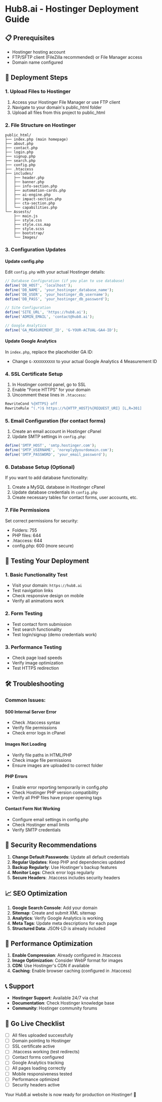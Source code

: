 # Hub8.ai - Hostinger Deployment Guide

## 📋 Prerequisites
- Hostinger hosting account
- FTP/SFTP client (FileZilla recommended) or File Manager access
- Domain name configured

## 🚀 Deployment Steps

### 1. Upload Files to Hostinger
1. Access your Hostinger File Manager or use FTP client
2. Navigate to your domain's public_html folder
3. Upload all files from this project to public_html

### 2. File Structure on Hostinger
```
public_html/
├── index.php (main homepage)
├── about.php
├── contact.php
├── login.php
├── signup.php
├── search.php
├── config.php
├── .htaccess
├── includes/
│   ├── header.php
│   ├── banner.php
│   ├── info-section.php
│   ├── automation-cards.php
│   ├── ai-engine.php
│   ├── impact-section.php
│   ├── cta-section.php
│   └── capabilities.php
└── Assests/
    ├── main.js
    ├── style.css
    ├── style.css.map
    ├── style.scss
    ├── bootstrap/
    └── Images/
```

### 3. Configuration Updates

#### Update config.php
Edit `config.php` with your actual Hostinger details:

```php
// Database Configuration (if you plan to use database)
define('DB_HOST', 'localhost');
define('DB_NAME', 'your_hostinger_database_name');
define('DB_USER', 'your_hostinger_db_username');
define('DB_PASS', 'your_hostinger_db_password');

// Site Configuration
define('SITE_URL', 'https://hub8.ai');
define('ADMIN_EMAIL', 'contact@hub8.ai');

// Google Analytics
define('GA_MEASUREMENT_ID', 'G-YOUR-ACTUAL-GA4-ID');
```

#### Update Google Analytics
In `index.php`, replace the placeholder GA ID:
- Change `G-XXXXXXXXXX` to your actual Google Analytics 4 Measurement ID

### 4. SSL Certificate Setup
1. In Hostinger control panel, go to SSL
2. Enable "Force HTTPS" for your domain
3. Uncomment these lines in `.htaccess`:
```apache
RewriteCond %{HTTPS} off
RewriteRule ^(.*)$ https://%{HTTP_HOST}%{REQUEST_URI} [L,R=301]
```

### 5. Email Configuration (for contact forms)
1. Create an email account in Hostinger cPanel
2. Update SMTP settings in `config.php`:
```php
define('SMTP_HOST', 'smtp.hostinger.com');
define('SMTP_USERNAME', 'noreply@yourdomain.com');
define('SMTP_PASSWORD', 'your_email_password');
```

### 6. Database Setup (Optional)
If you want to add database functionality:
1. Create a MySQL database in Hostinger cPanel
2. Update database credentials in `config.php`
3. Create necessary tables for contact forms, user accounts, etc.

### 7. File Permissions
Set correct permissions for security:
- Folders: 755
- PHP files: 644
- .htaccess: 644
- config.php: 600 (more secure)

## 🔧 Testing Your Deployment

### 1. Basic Functionality Test
- Visit your domain: `https://hub8.ai`
- Test navigation links
- Check responsive design on mobile
- Verify all animations work

### 2. Form Testing
- Test contact form submission
- Test search functionality
- Test login/signup (demo credentials work)

### 3. Performance Testing
- Check page load speeds
- Verify image optimization
- Test HTTPS redirection

## 🛠️ Troubleshooting

### Common Issues:

#### 500 Internal Server Error
- Check .htaccess syntax
- Verify file permissions
- Check error logs in cPanel

#### Images Not Loading
- Verify file paths in HTML/PHP
- Check image file permissions
- Ensure images are uploaded to correct folder

#### PHP Errors
- Enable error reporting temporarily in config.php
- Check Hostinger PHP version compatibility
- Verify all PHP files have proper opening tags

#### Contact Form Not Working
- Configure email settings in config.php
- Check Hostinger email limits
- Verify SMTP credentials

## 🔐 Security Recommendations

1. **Change Default Passwords**: Update all default credentials
2. **Regular Updates**: Keep PHP and dependencies updated
3. **Backup Regularly**: Use Hostinger's backup features
4. **Monitor Logs**: Check error logs regularly
5. **Secure Headers**: .htaccess includes security headers

## 📈 SEO Optimization

1. **Google Search Console**: Add your domain
2. **Sitemap**: Create and submit XML sitemap
3. **Analytics**: Verify Google Analytics is working
4. **Meta Tags**: Update meta descriptions for each page
5. **Structured Data**: JSON-LD is already included

## 🚀 Performance Optimization

1. **Enable Compression**: Already configured in .htaccess
2. **Image Optimization**: Consider WebP format for images
3. **CDN**: Use Hostinger's CDN if available
4. **Caching**: Enable browser caching (configured in .htaccess)

## 📞 Support

- **Hostinger Support**: Available 24/7 via chat
- **Documentation**: Check Hostinger knowledge base
- **Community**: Hostinger community forums

## 🎉 Go Live Checklist

- [ ] All files uploaded successfully
- [ ] Domain pointing to Hostinger
- [ ] SSL certificate active
- [ ] .htaccess working (test redirects)
- [ ] Contact forms configured
- [ ] Google Analytics tracking
- [ ] All pages loading correctly
- [ ] Mobile responsiveness tested
- [ ] Performance optimized
- [ ] Security headers active

Your Hub8.ai website is now ready for production on Hostinger! 🚀
